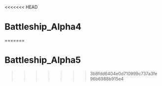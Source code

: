 <<<<<<< HEAD
# Battleship_Alpha4
=======
# Battleship_Alpha5
>>>>>>> 3b8fdd6404e0d710999c737a3fe96b6988b915e4
